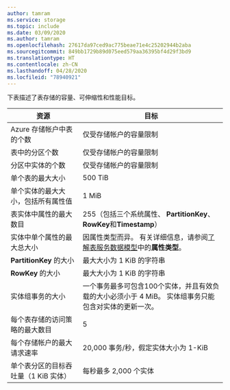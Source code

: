 ```yaml
---
author: tamram
ms.service: storage
ms.topic: include
ms.date: 03/09/2020
ms.author: tamram
ms.openlocfilehash: 27617da97ced9ac775beae71e4c25202944b2aba
ms.sourcegitcommit: 849bb1729b89d075eed579aa36395bf4d29f3bd9
ms.translationtype: HT
ms.contentlocale: zh-CN
ms.lasthandoff: 04/28/2020
ms.locfileid: "78940921"
---
```

下表描述了表存储的容量、可伸缩性和性能目标。

| 资源 | 目标 |
|----------|---------------|
| Azure 存储帐户中表的个数 | 仅受存储帐户的容量限制 |
| 表中的分区个数 | 仅受存储帐户的容量限制 |
| 分区中实体的个数 | 仅受存储帐户的容量限制 |
| 单个表的最大大小 | 500 TiB |
| 单个实体的最大大小，包括所有属性值 | 1 MiB |
| 表实体中属性的最大数目 | 255（包括三个系统属性、 **PartitionKey**、 **RowKey**和**Timestamp**） |
| 实体中单个属性的最大总大小 | 因属性类型而异。 有关详细信息，请参阅[了解表服务数据模型](/rest/api/storageservices/understanding-the-table-service-data-model)中的**属性类型**。 |
| **PartitionKey** 的大小 | 最大大小为 1 KiB 的字符串 |
| **RowKey** 的大小 | 最大大小为 1 KiB 的字符串 |
| 实体组事务的大小 | 一个事务最多可包含100个实体，并且有效负载的大小必须小于 4 MiB。 实体组事务只能包含对实体的更新一次。 |
| 每个表存储的访问策略的最大数目 | 5 |
| 每个存储帐户的最大请求速率 | 20,000 事务/秒，假定实体大小为 1-KiB |
| 单个表分区的目标吞吐量（1 KiB 实体） | 每秒最多 2,000 个实体 |